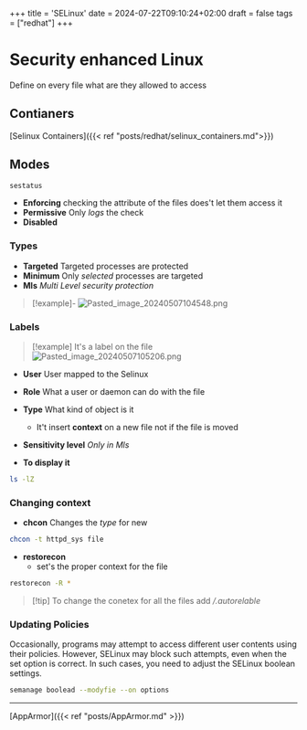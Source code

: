 +++
title = 'SELinux'
date = 2024-07-22T09:10:24+02:00
draft = false
tags = ["redhat"]
+++

# Security enhanced Linux
Define on every file what are they allowed to access 
## Contianers   
[Selinux Containers]({{< ref "posts/redhat/selinux_containers.md">}})


## Modes
```bash
sestatus
```
- **Enforcing** 
	 checking the attribute of the files does't let them access it 
- **Permissive** 
	Only *logs* the check 
- **Disabled**

### Types 
 
- **Targeted**
	Targeted processes are protected
- **Minimum** 
	Only *selected* processes are targeted
- **Mls** 
	*Multi Level security protection* 
>[!example]-
> ![Pasted_image_20240507104548.png](/Notes/Pasted_image_20240507104548.png)
### Labels
>[!example] It's a label on the file
>![Pasted_image_20240507105206.png](/Notes/Pasted_image_20240507105206.png)

- **User**
	User mapped to the Selinux 
- **Role**
	What a user or daemon can do with the file 
- **Type**
	What kind of object is it 
	-  It't insert  **context** on a new file not if the file is moved
- **Sensitivity level**
	 *Only in Mls* 

- **To display it**
 ```bash
 ls -lZ
```

### Changing context
- **chcon** 
	Changes the *type*  for new 

```bash
chcon -t httpd_sys file
```
- **restorecon**
	- set's the proper context for the file 

```bash
restorecon -R *
```

>[!tip] To change the conetex for all the files 
>add */.autorelable* 


### Updating Policies
Occasionally, programs may attempt to access different user contents using their policies. However, SELinux may block such attempts, even when the set option is correct. In such cases, you need to adjust the SELinux boolean settings.


```bash
semanage boolead --modyfie --on options
```


---
[AppArmor]({{< ref "posts/AppArmor.md" >}})
